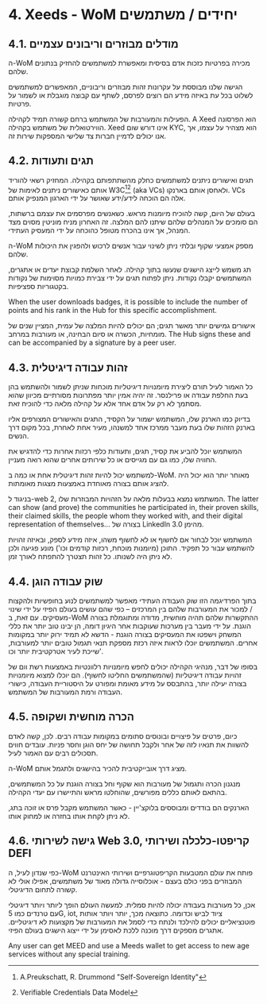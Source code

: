 # 4. Xeeds - WoM יחידים / משתמשים

## 4.1. מודלים מבוזרים וריבונים עצמיים

ה-WoM מכירה בפרטיות כזכות אדם בסיסית ומאפשרת למשתמשים להחזיק בנתונים שלהם.

הגישה שלנו מבוססת על עקרונות זהות מבוזרים וריבוניים, המאפשרים למשתמשים לשלוט בכל עת באיזה מידע הם רוצים לפרסם, לשתף עם קבוצה מוגבלת או לשמור על פרטיות.

הפעילות והמעורבות של המשתמש ברחם קשורה תמיד לקהילה. A Xeed הוא הפרסונה הווירטואלית של משתמש בקהילה. Xeed אינו דורש שום KYC, הוא מצהיר על עצמו, אך אנו יכולים לדמיין חברות צד שלישי המספקות שירות זה.

## 4.2. תגים ותעודות

תגים ואישורים ניתנים למשתמשים כחלק מהשתתפותם בקהילה. המחזיק רשאי להוריד אותם כאישורים ניתנים לאימות של W3C[^7][^8] (aka VCs) ולאחסן אותם בארנקו. VCs אלה הם הוכחה לידע/ידע שאושר על ידי הארגון המנפיק אותם.

בעולם של היום, קשה להוכיח מיומנות מראש. כשאנשים מפרסמים את עצמם ברשתות, הם סומכים על המנהלים שלהם שיתנו להם המלצה. זה האחרון מניח מוניטין מסוים מצד המנהל, אך אינו בהכרח מטופל כהוכחה על ידי המעסיק העתידי.

ה-WoM מספק אמצעי שקוף ובלתי ניתן לשינוי עבור אנשים לרכוש ולהפגין את היכולות שלהם.

תג משמש לייצג הישגים שנעשו בתוך קהילה. לאחר השלמת קבוצת יעדים או אתגרים, המשתמשים יקבלו נקודות. ניתן לפתוח תגים על ידי צבירת כמויות מסוימות של נקודות בקטגוריות ספציפיות.

When the user downloads badges, it is possible to include the number of points and his rank in the Hub for this specific accomplishment.

אישורים גמישים יותר מאשר תגים; הם יכולים להיות המלצה של עמית, המציין שנים של מומחיות, הכשרה או סיום הבחינה, או מעורבות במרחב. The Hub signs these and can be accompanied by a signature by a peer user.

## 4.3. זהות עבודה דיגיטלית

כל האמור לעיל תורם ליצירת מיומנויות דיגיטליות מוכחות שניתן לשמור ולהשתמש בהן בעת החלפת עבודה או פרילנסר. זה יהיה אמין יותר מפתרונות מסורתיים מכיוון שהוא מסתמך לא רק על אדם אחד אלא על קהילה מלאה כדי להוכיח זאת.

בדיוק כמו הארנק שלו, המשתמש ישמור על הקסיד, התגים והאישורים המצורפים אליו בארנק הזהות שלו בעת מעבר ממרכז אחד למשנהו, מעיר אחת לאחרת, בכל מקום דרך הנשים.

המשתמש יוכל להביע את קסיד, תגים, ותעודות כלפי רכזות אחרות כדי להדגיש את החוויה שלו, כמו גם עם מגייסים או כל שירותים אחרים שהוא רואה מעניין.

למשתמש יכול להיות זהות דיגיטלית אחת או כמה ב-WoM. מאוחר יותר הוא יכול היה להציג אותם בצורה מאוחדת באמצעות מצגות מאומתות.

בניגוד ל-web 2, המשתמש נמצא בבעלות מלאה על הזהויות המבוזרות שלו. The latter can show (and prove) the communities he participated in, their proven skills, their claimed skills, the people whom they worked with, and their digital representation of themselves... בצורה של LinkedIn 3.0 מהימן.

המשתמש יוכל לבחור אם לחשוף או לא לחשוף משהו, איזה מידע לספק, ובאיזה זהויות להשתמש עבור כל תפקיד. התוכן (מיומנות מוכחת, רכזות קודמים וכו') מונע פגיעה ולכן לא ניתן היה לשנותו. כל זהות תצטרך להתפתח לאורך זמן.

## 4.4. שוק עבודה הוגן

בתוך הפרדיגמה הזו שוק העבודה העתידי מאפשר למשתמשים לנוע בחופשיות ולהקצות / למכור את המעורבות שלהם בין המרכזים – כפי שהם עושים בעולם הפיזי על ידי שינוי מעסיקים. עם זאת, ב-WoM ההתקשרות שלהם תהיה מוחשית, מדודה ומתוגמלת בצורה הוגנת. על ידי מעבר בין מערכות שעוקבות אחר היגיון דומה, הן יבינו טוב יותר את כללי המשחק וישפטו את המעסיקים בצורה הוגנת - הדשא לא תמיד ירוק יותר במקומות אחרים. המשתמשים יוכלו לראות איזה רכזת מספקת תנאי תגמול טובים יותר למעורבות, שייכת לעיר אטרקטיבית יותר וכו'.

בסופו של דבר, מנהיגי הקהילה יכולים לחפש מיומנויות רלוונטיות באמצעות רשת וום של זהויות עבודה דיגיטליות (שהמשתמשים החליטו לחשוף). הם יוכלו למצוא מיומנויות בצורה יעילה יותר, בהתבסס על מידע מאומת ומפורט על היסטוריית העבודה, כישורי העבודה ורמת המעורבות של המשתמש.

## 4.5. הכרה מוחשית ושקופה

כיום, פרטים על פיצויים ובונוסים סתומים במקומות עבודה רבים. לכן, קשה לאדם להשוות את תנאיו לזה של אחר ולקבל תחושה של יחס הוגן וחסר פניות. עובדים חווים תסכולים רבים עם האמור לעיל.

ה-WoM מציג דרך אובייקטיבית להכיר בהישגים ולתגמל אותם.

מנגנון הכרה ותגמול של מעורבות הוא שקוף וחל בצורה הוגנת על כל המשתמשים, בהתאם לאותם כללים מפורשים, שהוחלטו מראש והתיישרו עם יעדי הקהילה.

הארנקים הם בודדים ומבוססים בלוקצ'יין - כאשר המשתמש מקבל פרס או זוכה בתג, לא ניתן לקחת אותו בחזרה או למחוק אותו.

## 4.6. גישה לשירותי Web 3.0, קריפטו-כלכלה ושירותי DEFI

כפי שנדון לעיל, ה-WoM פותח את עולם המטבעות הקריפטוגרפיים ושירותי האינטרנט המבוזרים בפני כולם בעצם - אוכלוסייה גדולה מאוד של משתמשים, אפילו אולי לא קשורה לתחום הדיגיטלי.

אכן, כל מעורבות בעבודה יכולה להיות סמלית. למעשה העולם הופך ליותר ויותר דיגיטלי עם טרנדים כמו 5G, iot, ציוד לביש וכדומה. כתוצאה מכך, יותר ויותר אותות פוטנציאליים יכולים להילכד ולנתח כדי לסמל את המעורבות של מקצועות לא דיגיטליים. אתגרים מספקים דרך מוכנה ללכת לאסימן על ידי ייצוג הישגים בעולם הפיזי.

Any user can get MEED and use a Meeds wallet to get access to new age services without any special training.

[^7]: A.Preukschatt, R. Drummond "Self-Sovereign Identity"
[^8]: Verifiable Credentials Data Model
